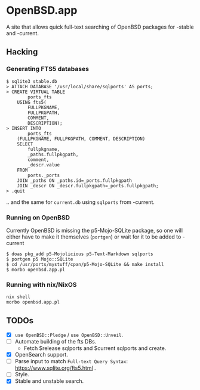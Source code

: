 # OpenBSD.app

A site that allows quick full-text searching of OpenBSD packages for -stable and -current.

## Hacking

### Generating FTS5 databases


```
$ sqlite3 stable.db
> ATTACH DATABASE '/usr/local/share/sqlports' AS ports;
> CREATE VIRTUAL TABLE
	    ports_fts
	USING fts5(
	    FULLPKGNAME,
	    FULLPKGPATH,
	    COMMENT,
	    DESCRIPTION);
> INSERT INTO
	    ports_fts
	(FULLPKGNAME, FULLPKGPATH, COMMENT, DESCRIPTION)
	SELECT
	    fullpkgname,
	    _paths.fullpkgpath,
	    comment,
	    _descr.value
	FROM
	    ports._ports
	JOIN _paths ON _paths.id=_ports.fullpkgpath
	JOIN _descr ON _descr.fullpkgpath=_ports.fullpkgpath;
> .quit
```

.. and the same for `current.db` using `sqlports` from -current.

### Running on OpenBSD

Currently OpenBSD is missing the p5-Mojo-SQLite package, so one will either have to make it themselves (`portgen`) or wait
for it to be added to -current

```
$ doas pkg_add p5-Mojolicious p5-Text-Markdown sqlports
$ portgen p5 Mojo::SQLite
$ cd /usr/ports/mystuff/cpan/p5-Mojo-SQLite && make install
$ morbo openbsd.app.pl
```

### Running with nix/NixOS

```
nix shell
morbo openbsd.app.pl
```


## TODOs

- [X] `use OpenBSD::Pledge` / `use OpenBSD::Unveil`.
- [ ] Automate building of the fts DBs.
    - Fetch $release sqlports and $current sqlports and create.
- [X] OpenSearch support.
- [ ] Parse input to match `Full-text Query Syntax`: https://www.sqlite.org/fts5.html .
- [ ] Style.
- [X] Stable and unstable search.
